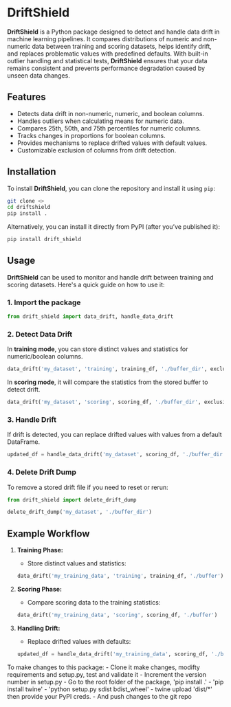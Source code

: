 # DriftShield

**DriftShield** is a Python package designed to detect and handle data drift in machine learning pipelines. It compares distributions of numeric and non-numeric data between training and scoring datasets, helps identify drift, and replaces problematic values with predefined defaults. With built-in outlier handling and statistical tests, **DriftShield** ensures that your data remains consistent and prevents performance degradation caused by unseen data changes.

## Features

- Detects data drift in non-numeric, numeric, and boolean columns.
- Handles outliers when calculating means for numeric data.
- Compares 25th, 50th, and 75th percentiles for numeric columns.
- Tracks changes in proportions for boolean columns.
- Provides mechanisms to replace drifted values with default values.
- Customizable exclusion of columns from drift detection.

## Installation

To install **DriftShield**, you can clone the repository and install it using `pip`:

```bash
git clone <>
cd driftshield
pip install .
```

Alternatively, you can install it directly from PyPI (after you’ve published it):

```bash
pip install drift_shield
```

## Usage

**DriftShield** can be used to monitor and handle drift between training and scoring datasets. Here's a quick guide on how to use it:

### 1. Import the package

```python
from drift_shield import data_drift, handle_data_drift
```

### 2. Detect Data Drift

In **training mode**, you can store distinct values and statistics for numeric/boolean columns.

```python
data_drift('my_dataset', 'training', training_df, './buffer_dir', exclusions=['column_to_exclude'])
```

In **scoring mode**, it will compare the statistics from the stored buffer to detect drift.

```python
data_drift('my_dataset', 'scoring', scoring_df, './buffer_dir', exclusions=['column_to_exclude'])
```

### 3. Handle Drift

If drift is detected, you can replace drifted values with values from a default DataFrame.

```python
updated_df = handle_data_drift('my_dataset', scoring_df, './buffer_dir', default_replacements_df, exclusions=['column_to_exclude'])
```

### 4. Delete Drift Dump

To remove a stored drift file if you need to reset or rerun:

```python
from drift_shield import delete_drift_dump

delete_drift_dump('my_dataset', './buffer_dir')
```

## Example Workflow

1. **Training Phase:**
   - Store distinct values and statistics:
   ```python
   data_drift('my_training_data', 'training', training_df, './buffer')
   ```

2. **Scoring Phase:**
   - Compare scoring data to the training statistics:
   ```python
   data_drift('my_training_data', 'scoring', scoring_df, './buffer')
   ```

3. **Handling Drift:**
   - Replace drifted values with defaults:
   ```python
   updated_df = handle_data_drift('my_training_data', scoring_df, './buffer', default_replacements_df)
   ```


To make changes to this package:
    - Clone it make changes, modifty requirements and setup.py, test and validate it
    - Increment the version number in setup.py
    - Go to the root folder of the package, 'pip install .'
    - 'pip install twine'
    - 'python setup.py sdist bdist_wheel'
    - twine upload 'dist/*' then provide your PyPI creds. 
    - And push changes to the git repo